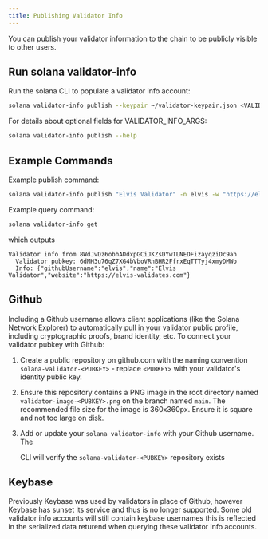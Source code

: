 ```yaml
---
title: Publishing Validator Info
---
```


You can publish your validator information to the chain to be publicly visible to other users.

## Run solana validator-info

Run the solana CLI to populate a validator info account:

```bash
solana validator-info publish --keypair ~/validator-keypair.json <VALIDATOR_INFO_ARGS> <VALIDATOR_NAME>
```

For details about optional fields for VALIDATOR_INFO_ARGS:

```bash
solana validator-info publish --help
```

## Example Commands

Example publish command:

```bash
solana validator-info publish "Elvis Validator" -n elvis -w "https://elvis-validates.com"
```

Example query command:

```bash
solana validator-info get
```

which outputs

```text
Validator info from 8WdJvDz6obhADdxpGCiJKZsDYwTLNEDFizayqziDc9ah
  Validator pubkey: 6dMH3u76qZ7XG4bVboVRnBHR2FfrxEqTTTyj4xmyDMWo
  Info: {"githubUsername":"elvis","name":"Elvis Validator","website":"https://elvis-validates.com"}
```

## Github

Including a Github username allows client applications \(like the Solana
Network Explorer\) to automatically pull in your validator public profile,
including cryptographic proofs, brand identity, etc. To connect your validator
pubkey with Github:

1. Create a public repository on github.com with the naming convention `solana-validator-<PUBKEY>` - replace `<PUBKEY>` with your validator's identity public key.
2. Ensure this repository contains a PNG image in the root directory named `validator-image-<PUBKEY>.png` on the branch named `main`. The recommended file size for the image is 360x360px. Ensure it is square and not too large on disk.
3. Add or update your `solana validator-info` with your Github username. The

   CLI will verify the `solana-validator-<PUBKEY>` repository exists

## Keybase

Previously Keybase was used by validators in place of Github, however Keybase has sunset its service and thus is no longer supported. Some old validator info accounts will still contain keybase usernames this is reflected in the serialized data returend when querying these validator info accounts.
